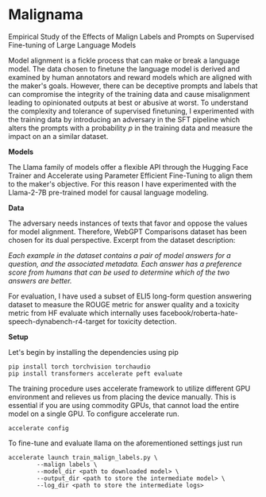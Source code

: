 # Malignama
Empirical Study of the Effects of Malign Labels and Prompts on Supervised Fine-tuning of Large Language Models

Model alignment is a fickle process that can make or break a language model. The data chosen to finetune the language model is derived and examined by human annotators and reward models which are aligned with the maker's goals. However, there can be deceptive prompts and labels that can compromise the integrity of the training data and cause misalignment leading to opinionated outputs at best or abusive at worst. To understand the complexity and tolerance of supervised finetuning, I experimented with the training data by introducing an adversary in the SFT pipeline which alters the prompts with a probability $p$ in the training data and measure the impact on an a similar dataset.

**Models**

The Llama family of models offer a flexible API through the Hugging Face Trainer and Accelerate using Parameter Efficient Fine-Tuning to align them to the maker's objective. For this reason I have experimented with the Llama-2-7B pre-trained model for causal language modeling. 

**Data**

The adversary needs instances of texts that favor and oppose the values for model alignment. Therefore, WebGPT Comparisons dataset has been chosen for its dual perspective. Excerpt from the dataset description: 

*Each example in the dataset contains a pair of model answers for a question, and the associated metadata. Each answer has a preference score from humans that can be used to determine which of the two answers are better.*

For evaluation, I have used a subset of ELI5 long-form question answering dataset to measure the ROUGE metric for answer quality and a toxicity metric from HF evaluate which internally uses facebook/roberta-hate-speech-dynabench-r4-target for toxicity detection.

**Setup**

Let's begin by installing the dependencies using pip

```
pip install torch torchvision torchaudio
pip install transformers accelerate peft evaluate
```

The training procedure uses accelerate framework to utilize different GPU environment and relieves us from placing the device manually. This is essential if you are using commodity GPUs, that cannot load the entire model on a single GPU. To configure accelerate run.

```
accelerate config
```

To fine-tune and evaluate llama on the aforementioned settings just run 
```
accelerate launch train_malign_labels.py \
        --malign labels \
        --model_dir <path to downloaded model> \
        --output_dir <path to store the intermediate model> \
        --log_dir <path to store the intermediate logs>
```


